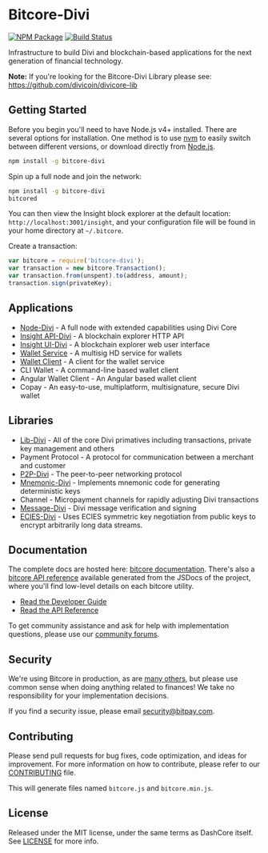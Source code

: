 # Bitcore-Divi

[![NPM Package](https://img.shields.io/npm/v/bitcore-divi.svg?style=flat-square)](https://www.npmjs.org/package/bitcore-divi)
[![Build Status](https://img.shields.io/travis/divicoin/bitcore-divi.svg?branch=master&style=flat-square)](https://travis-ci.org/divicoin/bitcore-divi)

Infrastructure to build Divi and blockchain-based applications for the next generation of financial technology.

**Note:** If you're looking for the Bitcore-Divi Library please see: https://github.com/divicoin/divicore-lib

## Getting Started

Before you begin you'll need to have Node.js v4+ installed. There are several options for installation. One method is to use [nvm](https://github.com/creationix/nvm) to easily switch between different versions, or download directly from [Node.js](https://nodejs.org/).

```bash
npm install -g bitcore-divi
```

Spin up a full node and join the network:

```bash
npm install -g bitcore-divi
bitcored
```

You can then view the Insight block explorer at the default location: `http://localhost:3001/insight`, and your configuration file will be found in your home directory at `~/.bitcore`.

Create a transaction:
```js
var bitcore = require('bitcore-divi');
var transaction = new bitcore.Transaction();
var transaction.from(unspent).to(address, amount);
transaction.sign(privateKey);
```

## Applications

- [Node-Divi](https://github.com/divicoin/bitcore-node-divi) - A full node with extended capabilities using Divi Core
- [Insight API-Divi](https://github.com/divicoin/insight-api-divi) - A blockchain explorer HTTP API
- [Insight UI-Divi](https://github.com/divicoin/insight-ui-divi) - A blockchain explorer web user interface
- [Wallet Service](https://github.com/divicoin/bitcore-wallet-service-divi) - A multisig HD service for wallets
- [Wallet Client](https://github.com/divicoin/bitcore-wallet-client-divi) - A client for the wallet service
- CLI Wallet - A command-line based wallet client
- Angular Wallet Client - An Angular based wallet client
- Copay - An easy-to-use, multiplatform, multisignature, secure Divi wallet

## Libraries

- [Lib-Divi](https://github.com/divicoin/divicore-lib) - All of the core Divi primatives including transactions, private key management and others
- Payment Protocol - A protocol for communication between a merchant and customer
- [P2P-Divi](https://github.com/divicoin/bitcore-p2p-divi) - The peer-to-peer networking protocol
- [Mnemonic-Divi](https://github.com/divicoin/bitcore-mnemonic-divi) - Implements mnemonic code for generating deterministic keys
- Channel - Micropayment channels for rapidly adjusting Divi transactions
- [Message-Divi](https://github.com/divicoin/bitcore-message-divi) - Divi message verification and signing
- [ECIES-Divi](https://github.com/divicoin/bitcore-ecies-divi) - Uses ECIES symmetric key negotiation from public keys to encrypt arbitrarily long data streams.

## Documentation

The complete docs are hosted here: [bitcore documentation](http://bitcore.io/guide/). There's also a [bitcore API reference](http://bitcore.io/api/) available generated from the JSDocs of the project, where you'll find low-level details on each bitcore utility.

- [Read the Developer Guide](http://bitcore.io/guide/)
- [Read the API Reference](http://bitcore.io/api/)

To get community assistance and ask for help with implementation questions, please use our [community forums](http://bitpaylabs.com/c/bitcore).

## Security

We're using Bitcore in production, as are [many others](http://bitcore.io#projects), but please use common sense when doing anything related to finances! We take no responsibility for your implementation decisions.

If you find a security issue, please email security@bitpay.com.

## Contributing

Please send pull requests for bug fixes, code optimization, and ideas for improvement. For more information on how to contribute, please refer to our [CONTRIBUTING](https://github.com/divicoin/bitcore-divi/blob/master/CONTRIBUTING.md) file.

This will generate files named `bitcore.js` and `bitcore.min.js`.

## License

Released under the MIT license, under the same terms as DashCore itself. See [LICENSE](LICENSE) for more info.
